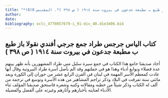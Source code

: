 ```yaml
---
title: "*مخطوطات ومطبوعات : كتاب الياس جرجس طراد جمع جرجي أفندي نقولا باز طبع ب مطبعة جدعون في بيروت سنة ١٩١٤ ( ص ٣٩٨ )*. المقتبس 8(8)"
author: 
date: 
bibliography: oclc_4770057679-i_91-div_40.d1e3406.bib
---
```




##  كتاب الياس جرجس طراد   جمع  جرجي  أفندي  نقولا  باز  طبع ب  مطبعة جدعون  في  بيروت   سنة  ١٩١٤  (  ص  ٣٩٨  ) 


 أجاد صديقنا جامع هذا الكتاب في جمع سيرة سليل مني طراد المشهورين بأنه ظهر بينهم عدة فضلاء ونوابغ أدباء وهذا هو في جملتهم وقد الم بأصل أسرة طراد البيروتية وقال أنها عادت كمعظم الأسر المهمة في لبنان في القرن الرابع  عشر  من حوران إلى الكورة وبعد مائتي سنة تفرقت في البلاد وذكر تراجم المشاهير من هذه الأسرة وتوسع في ترجمة من  ألف  له الكتاب وذكر شيئاً من خطبه ومقالاته وكتبه وشعره فاستحق صديقنا المؤلف   ثناء الأدباء لعنايته بأخبارهم وآثارهم وغيرته على ألفضل والفضيلة. 
